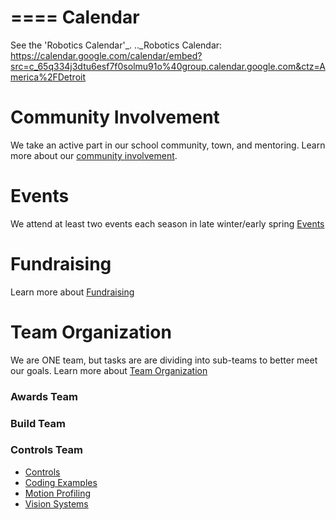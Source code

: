 ====
Calendar
====
See the 'Robotics Calendar'_.
.._Robotics Calendar: https://calendar.google.com/calendar/embed?src=c_65q334j3dtu6esf7f0solmu91o%40group.calendar.google.com&ctz=America%2FDetroit

# Community Involvement
We take an active part in our school community, town, and mentoring. Learn more about our [community involvement](../main/Community.md).

# Events
We attend at least two events each season in late winter/early spring [Events](../main/events.md)

# Fundraising
Learn more about [Fundraising](../main/Fundraising.md)

# Team Organization
We are ONE team, but tasks are are dividing into sub-teams to better meet our goals. Learn more about [Team Organization](..main/TeamOrganization.md)

### Awards Team

### Build Team

### Controls Team
- [Controls](../main/controls.md)
- [Coding Examples](../main/Controls-CodeExamples.md)
- [Motion Profiling](../main/Controls-MotionProfiling.md)
- [Vision Systems](../main/Controls-VisionSystems.md)